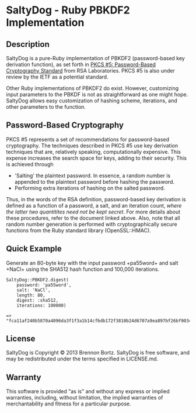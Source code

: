 # SaltyDog - Ruby PBKDF2 Implementation #

## Description ##

SaltyDog is a pure-Ruby implementation of PBKDF2 (password-based key derivation function), as set forth in [PKCS #5: Password-Based Cryptography Standard](http://www.rsa.com/rsalabs/node.asp?id=2127) from RSA Laboratories. PKCS #5 is also under review by the IETF as a potential standard.

Other Ruby implementations of PBKDF2 do exist. However, customizing input parameters to the PBKDF is not as straightforward as one might hope. SaltyDog allows easy customization of hashing scheme, iterations, and other parameters to the function.

## Password-Based Cryptography ##

PKCS #5 represents a set of recommendations for password-based cryptography. The techniques described in PKCS #5 use key derivation techniques that are, relatively speaking, computationally expensive. This expense increases the search space for keys, adding to their security. This is achieved through

 - 'Salting' the plaintext password. In essence, a random number is appended to the plaintext password before hashing the password.
 - Performing extra iterations of hashing on the salted password.

Thus, in the words of the RSA definition, password-based key derivation is defined as a function of a password, a salt, and an iteration count, *where the latter two quantitites need not be kept secret*. For more details about these procedures, refer to the document linked above. Also, note that all random number generation is performed with cryptographically secure functions from the Ruby standard library (OpenSSL::HMAC).

## Quick Example ##

Generate an 80-byte key with the input password +pa55word+ and salt +NaCl+ using the SHA512 hash function and 100,000 iterations.

	SaltyDog::PBKDF2.digest(
		password: 'pa55word', 
		salt: 'NaCl', 
		length: 80, 
		digest: :sha512, 
		iterations: 100000)
		
	=> "fca11af240b5870a4096da3f1f3a1b14cfbdb172f3810b24d6707a9ea897bf26bf903461d9c3f8743878da05fe8794a49f1e78335c7732c044c959bb0ee32d2635ab107bee9f7022fd17778c893fa87f"

## License ##

SaltyDog is Copyright © 2013 Brennon Bortz. SaltyDog is free software, and may be redistributed under the terms specified in LICENSE.md.

## Warranty ##

This software is provided "as is" and without any express or implied warranties, including, without limitation, the implied warranties of merchantability and fitness for a particular purpose.